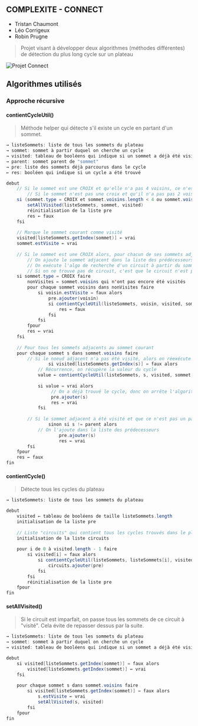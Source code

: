 ## COMPLEXITE - CONNECT
* Tristan Chaumont
* Léo Corrigeux
* Robin Prugne

> Projet visant à développer deux algorithmes (méthodes différentes) de détection du plus long cycle sur un plateau



![Projet Connect](https://i.imgur.com/I6TEHXW.png)



## Algorithmes utilisés

### Approche récursive

#### contientCycleUtil() 

> Méthode helper qui détecte s'il existe un cycle en partant d'un sommet.

```java
→ listeSommets: liste de tous les sommets du plateau
→ sommet: sommet à partir duquel on cherche un cycle
→ visited: tableau de booléens qui indique si un sommet a déjà été visité
→ parent: sommet parent de "sommet"
→ pre: liste des sommets déjà parcourus dans le cycle
← res: booléen qui indique si un cycle a été trouvé

debut
	// Si le sommet est une CROIX et qu'elle n'a pas 4 voisins, ce n'est pas un circuit parfait. On retourne false.
        // Si le sommet n'est pas une croix et qu'il n'a pas pas 2 voisins, ce n'est pas non plus un circuit parfait.
	si (sommet.type = CROIX et sommet.voisins.length < 4 ou sommet.voisins.length < 2) et sommet.type != BLANC faire
		setAllVisited(listeSommets, sommet, visited)
		réinitialisation de la liste pre
		res ← faux
	fsi
	
	// Marque le sommet courant comme visité
	visited[listeSommets.getIndex(sommet)] ← vrai
	sommet.estVisite ← vrai
	
	// Si le sommet est une CROIX alors, pour chacun de ses sommets adjacents, on essaie de trouver un cycle.
        // On ajoute le sommet adjacent dans la liste des prédécesseurs s'il n'a pas été visité (pour éviter les doublons).
        // On exécute l'algo de recherche d'un circuit à partir du sommet adjacent.
        // Si on ne trouve pas de circuit, c'est que le circuit n'est pas parfait.
	si sommet.type = CROIX faire
		nonVisites ← sommet.voisins qui n'ont pas encore été visités
		pour chaque sommet voisins dans nonVisites faire
			si voisin.estVisite = faux alors
				pre.ajouter(voisin)
				si contientCycleUtil(listeSommets, voisin, visited, sommet, pre) = faux alors
					res ← faux
				fsi
			fsi
		fpour
		res ← vrai
	fsi
	
	// Pour tous les sommets adjacents au sommet courant
	pour chaque sommet s dans sommet.voisins faire
		// Si le noeud adjacent n'a pas été visité, alors on réexécute la méthode sur ce nouveau sommet
            	si visited[listeSommets.getIndex(s)] = faux alors
			// Récurrence, on récupère la valeur du cycle
			value ← contientCycleUtil(listeSommets, s, visited, sommet, pre)
			
			si value = vrai alors
				 // On a déjà trouvé le cycle, donc on arrête l'algorithme
				 pre.ajouter(s)
				 res ← vrai
			fsi
			
		// Si le sommet adjacent a été visité et que ce n'est pas un parent du sommet actuel, alors il y a un cycle.
            	sinon si s != parent alors
			// On l'ajoute dans la liste des prédecesseurs
                	pre.ajouter(s)
                	res ← vrai
		fsi
	fpour
	res ← faux
fin
```

#### contientCycle() 

> Détecte tous les cycles du plateau

```java
→ listeSommets: liste de tous les sommets du plateau

debut
	visited ← tableau de booléens de taille listeSommets.length
	initialisation de la liste pre
	
	// Liste "circuits" qui contient tous les cycles trouvés dans le plateau
	initialisation de la liste circuits
	
	pour i de 0 à visited.length - 1 faire
		si visited[i] = faux alors
			si contientCycleUtil(listeSommets, listeSommets[i], visited, null, pre) = vrai alors
				circuits.ajouter(pre)
			fsi
		fsi
		réinitialisation de la liste pre
	fpour
fin
```

#### setAllVisited() 

> Si le circuit est imparfait, on passe tous les sommets de ce circuit à "visité". Cela évite de repasser dessus par la suite.

```java
→ listeSommets: liste de tous les sommets du plateau
→ sommet: sommet à partir duquel on cherche un cycle
→ visited: tableau de booléens qui indique si un sommet a déjà été visité

debut
	si visited[listeSommets.getIndex(sommet)] = faux alors
		visited[listeSommets.getIndex(sommet)] ← vrai
	fsi
	
	pour chaque sommet s dans sommet.voisins faire
		si visited[listeSommets.getIndex(sommet)] = faux alors
			s.estVisite ← vrai
			setAllVisited(s, visited)
		fsi
	fpour
fin
```
